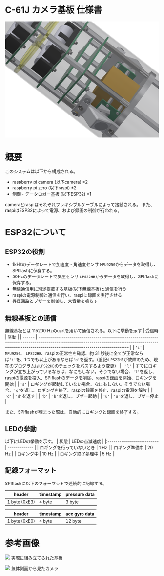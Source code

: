 # C-61J カメラ基板 仕様書
![](fig/CAD_accembly.png)

# 概要
このシステムは以下から構成される。
 - raspberry pi camera (以下camera) *2
 - raspberry pi zero (以下raspi) *2
 - 制御・データロガー基板 (以下ESP32) *1

cameraとraspiはそれぞれフレキシブルケーブルによって接続される。
また、raspiはESP32によって電源、および録画の制御が行われる。

# ESP32について
## ESP32の役割
 - 1kHzのデータレートで加速度・角速度センサ `MPU9250`からデータを取得し、SPIflashに保存する。
 - 50Hzのデータレートで気圧センサ `LPS22HB`からデータを取得し、SPIflashに保存する。
 - 無線通信用に別途搭載する基板(以下無線基板)と通信を行う
 - raspiの電源制御と通信を行い、raspiに録画を実行させる
 - 昇圧回路とブザーを制御し、大音量を鳴らす

## 無線基板との通信
無線基板とは 115200 Hzのuartを用いて通信される。以下に挙動を示す
| 受信時 | 挙動                                                                                                                                                                                                       |
| ------ | ---------------------------------------------------------------------------------------------------------------------------------------------------------------------------------------------------------- |
| `'i'`  | `MPU9250`、 `LPS22HB`、raspiの正常性を確認、約 31 秒後に全てが正常ならば`'i'`を、1つでも以上があるならば`'o'`を返す。（追記:`LPS22HB`が故障のため、現在のプログラムは`LPS22HB`のチェックをパスするよう変更） |
| `'l'`  | すでにロギングが立ち上がっているならば、なにもしない。そうでない場合、`'l'`を返し、raspiの電源を投入、SPIflashのデータを削除、raspiの録画を開始、ロギングを開始                                            |
| `'s'`  | ロギングが起動していない場合、なにもしない。そうでない場合、`'s'`を返し、ロギングを終了、raspiの録画を停止、raspiの電源を解放                                                                              |
| `'d'`  | `'d'`を返す                                                                                                                                                                                                |
| `'b'`  | `'b'`を返し、ブザー起動                                                                                                                                                                                    |
| `'u'`  | `'u'`を返し、ブザー停止                                                                                                                                                                                    |

また、SPIflashが埋まった際は、自動的にロギングと録画を終了する。

## LEDの挙動
以下にLEDの挙動を示す。
| 状態                       | LEDの点滅速度 |
|:-------------------------- | ------------- |
| ロギングを行っていないとき | 1 Hz          |
| ロギング準備中             | 20 Hz          |
| ロギング中                 | 10 Hz          |
| ロギング終了処理中                 | 5 Hz          |

## 記録フォーマット
SPIflashに以下のフォーマットで連続的に記録する。

| header      | timestamp | pressure data |
| ----------- | --------- | ------------- |
| 1 byte (0xE3) | 4 byte     | 3 byte         |

| header      | timestamp | acc gyro data |
| ----------- | --------- | ------------- |
| 1 byte (0xE0) | 4 byte     | 12 byte        |

# 参考画像
![](fig/IMGP1853.JPG)
実際に組み立てられた基板

![](fig/IMGP1876.JPG)
気体側面から見たカメラ